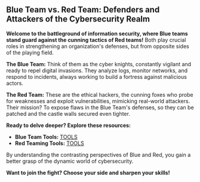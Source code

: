 ## Blue Team vs. Red Team: Defenders and Attackers of the Cybersecurity Realm

**Welcome to the battleground of information security, where Blue teams stand guard against the cunning tactics of Red teams!** Both play crucial roles in strengthening an organization's defenses, but from opposite sides of the playing field.

**The Blue Team:** Think of them as the cyber knights, constantly vigilant and ready to repel digital invasions. They analyze logs, monitor networks, and respond to incidents, always working to build a fortress against malicious actors.

**The Red Team:** These are the ethical hackers, the cunning foxes who probe for weaknesses and exploit vulnerabilities, mimicking real-world attackers. Their mission? To expose flaws in the Blue Team's defenses, so they can be patched and the castle walls secured even tighter.

**Ready to delve deeper? Explore these resources:**

* **Blue Team Tools:**  [TOOLS](Defensive-Security.md)
* **Red Teaming Tools:** [TOOLS](Offensive-Security.md)


By understanding the contrasting perspectives of Blue and Red, you gain a better grasp of the dynamic world of cybersecurity.

**Want to join the fight? Choose your side and sharpen your skills!**
